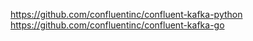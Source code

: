 https://github.com/confluentinc/confluent-kafka-python
https://github.com/confluentinc/confluent-kafka-go
